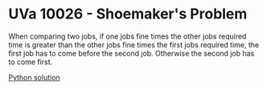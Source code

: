# UVa 10026 - Shoemaker's Problem

When comparing two jobs, if one jobs fine times the other jobs required time is greater than the other jobs fine times the first jobs required time, the first job has to come before the second job. Otherwise the second job has to come first.

[Python solution](https://github.com/sjsakib/cs/blob/master/algorithms/the-algorithm-design-manual/programming-challenges/uva10026/uva10026.py)
